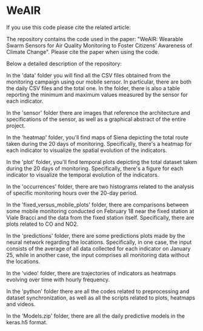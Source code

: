 # WeAIR
If you use this code please cite the related article: 

The repository contains the code used in the paper: "WeAIR: Wearable Swarm Sensors for Air Quality
Monitoring to Foster Citizens’ Awareness of Climate Change". Please cite the paper when using the code.

Below a detailed description of the repository:

In the 'data' folder you will find all the CSV files obtained from the monitoring campaign using our mobile sensor. In particular, there are both the daily CSV files and the total one. In the folder, there is also a table reporting the minimum and maximum values measured by the sensor for each indicator.

In the 'sensor' folder there are images that reference the architecture and specifications of the sensor, as well as a graphical abstract of the entire project.

In the 'heatmap' folder, you'll find maps of Siena depicting the total route taken during the 20 days of monitoring. Specifically, there's a heatmap for each indicator to visualize the spatial evolution of the indicators.

In the 'plot' folder, you'll find temporal plots depicting the total dataset taken during the 20 days of monitoring. Specifically, there's a figure for each indicator to visualize the temporal evolution of the indicators.

In the 'occurrences' folder, there are two histograms related to the analysis of specific monitoring hours over the 20-day period.

In the 'fixed_versus_mobile_plots' folder, there are comparisons between some mobile monitoring conducted on February 18 near the fixed station at Viale Bracci and the data from the fixed station itself. Specifically, there are plots related to CO and NO2.

In the 'predictions' folder, there are some predictions plots made by the neural network regarding the locations. Specifically, in one case, the input consists of the average of all data collected for each indicator on January 25, while in another case, the input comprises all monitoring data without the locations.

In the 'video' folder, there are trajectories of indicators as heatmaps evolving over time with hourly frequency.

In the 'python' folder there are all the codes related to preprocessing and dataset synchronization, as well as all the scripts related to plots, heatmaps and videos.

In the 'Models.zip' folder, there are all the daily predictive models in the keras.h5 format.
